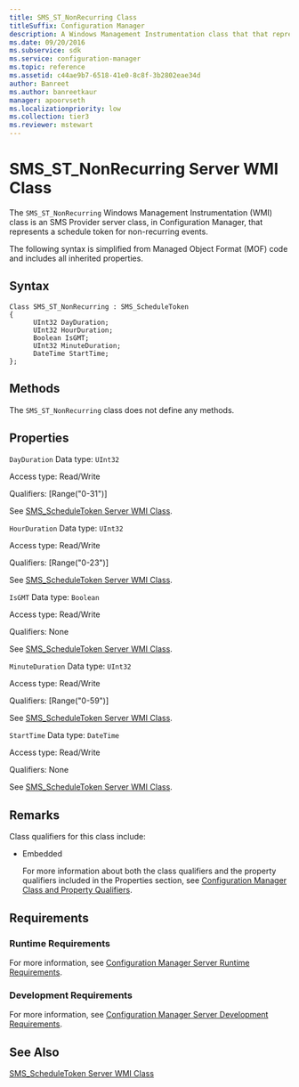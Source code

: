 ```yaml
---
title: SMS_ST_NonRecurring Class
titleSuffix: Configuration Manager
description: A Windows Management Instrumentation class that that represents a schedule token for non-recurring events.
ms.date: 09/20/2016
ms.subservice: sdk
ms.service: configuration-manager
ms.topic: reference
ms.assetid: c44ae9b7-6518-41e0-8c8f-3b2802eae34d
author: Banreet
ms.author: banreetkaur
manager: apoorvseth
ms.localizationpriority: low
ms.collection: tier3
ms.reviewer: mstewart
---
```

# SMS_ST_NonRecurring Server WMI Class
The `SMS_ST_NonRecurring` Windows Management Instrumentation (WMI) class is an SMS Provider server class, in Configuration Manager, that represents a schedule token for non-recurring events.

 The following syntax is simplified from Managed Object Format (MOF) code and includes all inherited properties.

## Syntax

```
Class SMS_ST_NonRecurring : SMS_ScheduleToken
{
      UInt32 DayDuration;
      UInt32 HourDuration;
      Boolean IsGMT;
      UInt32 MinuteDuration;
      DateTime StartTime;
};
```

## Methods
 The `SMS_ST_NonRecurring` class does not define any methods.

## Properties
 `DayDuration`
 Data type: `UInt32`

 Access type: Read/Write

 Qualifiers: [Range("0-31")]

 See [SMS_ScheduleToken Server WMI Class](../../../../../develop/reference/core/servers/configure/sms_scheduletoken-server-wmi-class.md).

 `HourDuration`
 Data type: `UInt32`

 Access type: Read/Write

 Qualifiers: [Range("0-23")]

 See [SMS_ScheduleToken Server WMI Class](../../../../../develop/reference/core/servers/configure/sms_scheduletoken-server-wmi-class.md).

 `IsGMT`
 Data type: `Boolean`

 Access type: Read/Write

 Qualifiers: None

 See [SMS_ScheduleToken Server WMI Class](../../../../../develop/reference/core/servers/configure/sms_scheduletoken-server-wmi-class.md).

 `MinuteDuration`
 Data type: `UInt32`

 Access type: Read/Write

 Qualifiers: [Range("0-59")]

 See [SMS_ScheduleToken Server WMI Class](../../../../../develop/reference/core/servers/configure/sms_scheduletoken-server-wmi-class.md).

 `StartTime`
 Data type: `DateTime`

 Access type: Read/Write

 Qualifiers: None

 See [SMS_ScheduleToken Server WMI Class](../../../../../develop/reference/core/servers/configure/sms_scheduletoken-server-wmi-class.md).

## Remarks
 Class qualifiers for this class include:

- Embedded

  For more information about both the class qualifiers and the property qualifiers included in the Properties section, see [Configuration Manager Class and Property Qualifiers](../../../../../develop/reference/misc/class-and-property-qualifiers.md).

## Requirements

### Runtime Requirements
 For more information, see [Configuration Manager Server Runtime Requirements](../../../../../develop/core/reqs/server-runtime-requirements.md).

### Development Requirements
 For more information, see [Configuration Manager Server Development Requirements](../../../../../develop/core/reqs/server-development-requirements.md).

## See Also
 [SMS_ScheduleToken Server WMI Class](../../../../../develop/reference/core/servers/configure/sms_scheduletoken-server-wmi-class.md)
